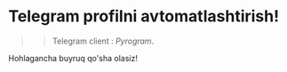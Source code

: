 # Telegram profilni avtomatlashtirish!

>> Telegram client : _Pyrogram_.

Hohlagancha buyruq qo'sha olasiz!


>
>
>
>
